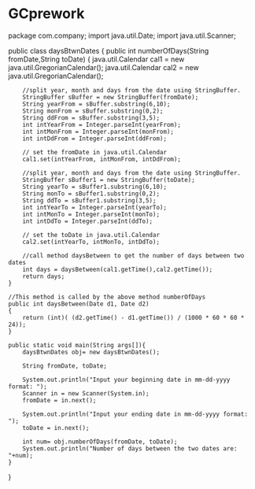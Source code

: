 # GCprework

package com.company;
import java.util.Date;
import java.util.Scanner;

public class daysBtwnDates {
    public int numberOfDays(String fromDate,String toDate)
    {
        java.util.Calendar cal1 = new java.util.GregorianCalendar();
        java.util.Calendar cal2 = new java.util.GregorianCalendar();

        //split year, month and days from the date using StringBuffer.
        StringBuffer sBuffer = new StringBuffer(fromDate);
        String yearFrom = sBuffer.substring(6,10);
        String monFrom = sBuffer.substring(0,2);
        String ddFrom = sBuffer.substring(3,5);
        int intYearFrom = Integer.parseInt(yearFrom);
        int intMonFrom = Integer.parseInt(monFrom);
        int intDdFrom = Integer.parseInt(ddFrom);

        // set the fromDate in java.util.Calendar
        cal1.set(intYearFrom, intMonFrom, intDdFrom);

        //split year, month and days from the date using StringBuffer.
        StringBuffer sBuffer1 = new StringBuffer(toDate);
        String yearTo = sBuffer1.substring(6,10);
        String monTo = sBuffer1.substring(0,2);
        String ddTo = sBuffer1.substring(3,5);
        int intYearTo = Integer.parseInt(yearTo);
        int intMonTo = Integer.parseInt(monTo);
        int intDdTo = Integer.parseInt(ddTo);

        // set the toDate in java.util.Calendar
        cal2.set(intYearTo, intMonTo, intDdTo);

        //call method daysBetween to get the number of days between two dates
        int days = daysBetween(cal1.getTime(),cal2.getTime());
        return days;
    }

    //This method is called by the above method numberOfDays
    public int daysBetween(Date d1, Date d2)
    {
        return (int)( (d2.getTime() - d1.getTime()) / (1000 * 60 * 60 * 24));
    }

    public static void main(String args[]){
        daysBtwnDates obj= new daysBtwnDates();

        String fromDate, toDate;

        System.out.println("Input your beginning date in mm-dd-yyyy format: ");
        Scanner in = new Scanner(System.in);
        fromDate = in.next();

        System.out.println("Input your ending date in mm-dd-yyyy format: ");
        toDate = in.next();

        int num= obj.numberOfDays(fromDate, toDate);
        System.out.println("Number of days between the two dates are: "+num);
    }
}
